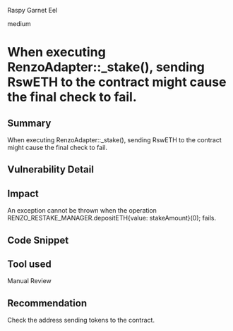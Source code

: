 Raspy Garnet Eel

medium

# When executing RenzoAdapter::_stake(), sending RswETH to the contract might cause the final check to fail.

## Summary

When executing RenzoAdapter::_stake(), sending RswETH to the contract might cause the final check to fail.

## Vulnerability Detail

## Impact

An exception cannot be thrown when the operation RENZO_RESTAKE_MANAGER.depositETH{value: stakeAmount}(0); fails.

## Code Snippet

## Tool used

Manual Review

## Recommendation
Check the address sending tokens to the contract.